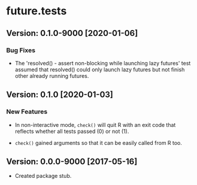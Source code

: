 # future.tests

## Version: 0.1.0-9000 [2020-01-06]

### Bug Fixes

 * The 'resolved() - assert non-blocking while launching lazy futures' test
   assumed that resolved() could only launch lazy futures but not finish
   other already running futures.


## Version: 0.1.0 [2020-01-03]

### New Features

 * In non-interactive mode, `check()` will quit R with an exit code that
   reflects whether all tests passed (0) or not (1).

 * `check()` gained arguments so that it can be easily called from R too.



## Version: 0.0.0-9000 [2017-05-16]

 * Created package stub.
